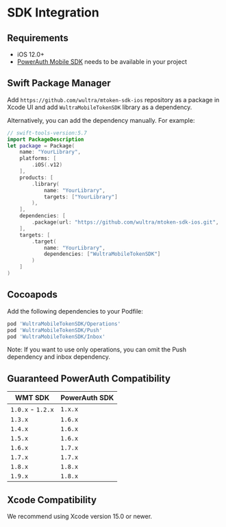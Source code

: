 # SDK Integration

## Requirements

- iOS 12.0+
- [PowerAuth Mobile SDK](https://github.com/wultra/powerauth-mobile-sdk) needs to be available in your project

## Swift Package Manager

Add `https://github.com/wultra/mtoken-sdk-ios` repository as a package in Xcode UI and add `WultraMobileTokenSDK` library as a dependency.

Alternatively, you can add the dependency manually. For example:

```swift
// swift-tools-version:5.7
import PackageDescription
let package = Package(
    name: "YourLibrary",
    platforms: [
        .iOS(.v12)
    ],
    products: [
        .library(
            name: "YourLibrary",
            targets: ["YourLibrary"]
        ),
    ],
    dependencies: [
        .package(url: "https://github.com/wultra/mtoken-sdk-ios.git", .from("1.8.0"))
    ],
    targets: [
        .target(
            name: "YourLibrary",
            dependencies: ["WultraMobileTokenSDK"]
        )
    ]
)
```

## Cocoapods

Add the following dependencies to your Podfile:

```rb
pod 'WultraMobileTokenSDK/Operations'
pod 'WultraMobileTokenSDK/Push'
pod 'WultraMobileTokenSDK/Inbox'
```

<!-- begin box info -->
Note: If you want to use only operations, you can omit the Push dependency and inbox dependency.
<!-- end -->

## Guaranteed PowerAuth Compatibility

| WMT SDK | PowerAuth SDK |  
|---|---|
| `1.0.x` - `1.2.x` | `1.x.x` |
| `1.3.x` | `1.6.x` |
| `1.4.x` | `1.6.x` |
| `1.5.x` | `1.6.x` |
| `1.6.x` | `1.7.x` |
| `1.7.x` | `1.7.x` |
| `1.8.x` | `1.8.x` |
| `1.9.x` | `1.8.x` |

## Xcode Compatibility

We recommend using Xcode version 15.0 or newer.
